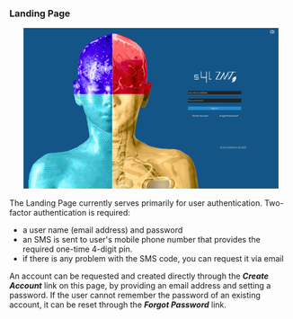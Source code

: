### Landing Page

<p align="center">
  <img width="90%" src="assets/landingpage.png">
</p>

The Landing Page currently serves primarily for user authentication. Two-factor authentication is required:
- a user name (email address) and password
- an SMS is sent to user's mobile phone number that provides the required one-time 4-digit pin.
- if there is any problem with the SMS code, you can request it via email

An account can be requested and created directly through the _**Create Account**_ link on this page, by providing an email address and setting a password. If the user cannot remember the password of an existing account, it can be reset through the _**Forgot Password**_ link.
